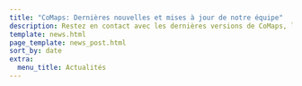 ```yaml
---
title: "CoMaps: Dernières nouvelles et mises à jour de notre équipe"
description: Restez en contact avec les dernières versions de CoMaps, les nouvelles et les mises à jour de notre équipe
template: news.html
page_template: news_post.html
sort_by: date
extra:
  menu_title: Actualités
---
```

